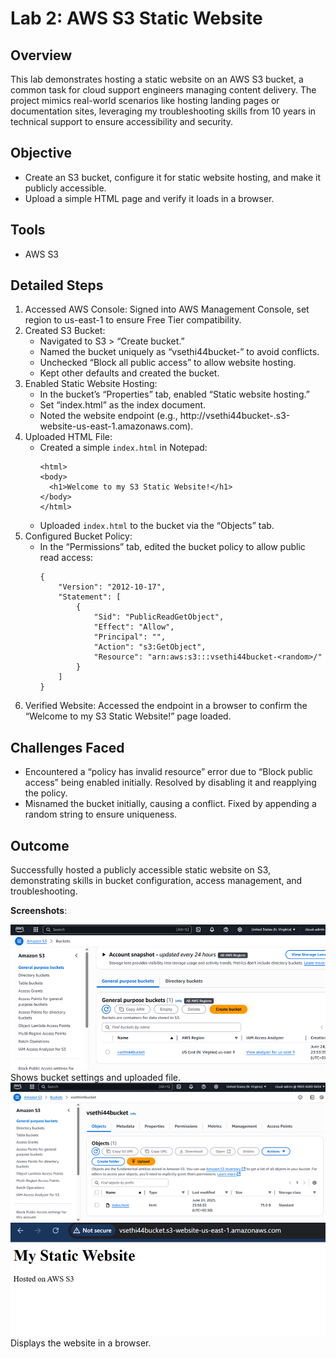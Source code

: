# Lab 2: AWS S3 Static Website
## Overview
This lab demonstrates hosting a static website on an AWS S3 bucket, a common task for cloud support engineers managing content delivery. The project mimics real-world scenarios like hosting landing pages or documentation sites, leveraging my troubleshooting skills from 10 years in technical support to ensure accessibility and security.

## Objective
- Create an S3 bucket, configure it for static website hosting, and make it publicly accessible.
- Upload a simple HTML page and verify it loads in a browser.

## Tools
- AWS S3

## Detailed Steps
1. Accessed AWS Console: Signed into AWS Management Console, set region to us-east-1 to ensure Free Tier compatibility.
2. Created S3 Bucket:
   - Navigated to S3 > “Create bucket.”
   - Named the bucket uniquely as “vsethi44bucket-<random>” to avoid conflicts.
   - Unchecked “Block all public access” to allow website hosting.
   - Kept other defaults and created the bucket.
3. Enabled Static Website Hosting:
   - In the bucket’s “Properties” tab, enabled “Static website hosting.”
   - Set “index.html” as the index document.
   - Noted the website endpoint (e.g., http://vsethi44bucket-<random>.s3-website-us-east-1.amazonaws.com).
4. Uploaded HTML File:
   - Created a simple `index.html` in Notepad:
     ```
     <html>
     <body>
       <h1>Welcome to my S3 Static Website!</h1>
     </body>
     </html>
     ```
   - Uploaded `index.html` to the bucket via the “Objects” tab.
5. Configured Bucket Policy:
   - In the “Permissions” tab, edited the bucket policy to allow public read access:
     ```
     {
         "Version": "2012-10-17",
         "Statement": [
             {
                 "Sid": "PublicReadGetObject",
                 "Effect": "Allow",
                 "Principal": "",
                 "Action": "s3:GetObject",
                 "Resource": "arn:aws:s3:::vsethi44bucket-<random>/"
             }
         ]
     }
     ```
6. Verified Website: Accessed the endpoint in a browser to confirm the “Welcome to my S3 Static Website!” page loaded.

## Challenges Faced
- Encountered a “policy has invalid resource” error due to “Block public access” being enabled initially. Resolved by disabling it and reapplying the policy.
- Misnamed the bucket initially, causing a conflict. Fixed by appending a random string to ensure uniqueness.

## Outcome
Successfully hosted a publicly accessible static website on S3, demonstrating skills in bucket configuration, access management, and troubleshooting.


**Screenshots**:

![S3 Console](s3-bucket.png) Shows bucket settings and uploaded file.
![file](s3-index-html.png)
![Website](s3-static-website-output.png) Displays the website in a browser.
